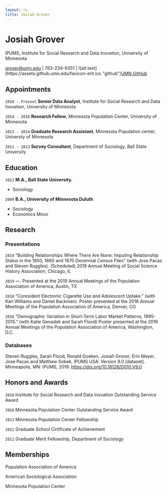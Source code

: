 ```yaml
---
layout: cv
title: Josiah Grover
---
```

# Josiah Grover
IPUMS, Institute for Social Research and Data Inovation, University of Minnesota

<div id="webaddress">
<a href="grover@umn.edu">grover@umn.edu</a>
|
763-234-9351
|
![alt text](https://assets.github.umn.edu/favicon-ent.ico "github")<a href=https://github.umn.edu/grover>UMN GitHub</a>
</div>


## Appointments

`2016 - Present`
__Senior Data Analyst__, Institute for Social Research and Data Inovation, University of Minnesota

`2014 - 2016`
__Research Fellow__, Minnesota Population Center, University of Minnesota

`2013 - 2014`
__Graduate Research Assistant__, Minnesota Population center, Universty of Minnesota

`2011 - 2013`
__Survey Consultant__, Department of Sociology, Ball State University

## Education

`2013`
__M.A., Ball State University.__

- Sociology

`2009`
__B.A., University of Minnesota Duluth__

- Sociology
- Economics Minor

## Research
### Presentations

`2019`
"Building Relationships Where There Are None: Imputing Relationship Status in the 1850, 1860 and 1870 Decennial Census Files" (with Jose Pacas and Steven Ruggles). (Scheduled) 2019 Annual Meeting of Social Science History
Association, Chicago, IL

`2019`
&mdash;. Presented at the 2019 Annual Meetings of the Population Association of America, Austin, TX


`2018`
"Coresident Electronic Cigarette Use and Adolescent Uptake." (with Kari Williams and Daniel Backman). Poster presented at the 2018 Annual Meetings of the Population Association of America, Denver, CO


`2016`
"Demographic Variation in Short-Term Labor Market Patterns, 1995-2015." (with Katie Genadek and Sarah Flood) Poster presented at the 2016 Annual Meetings of the Population Association of America, Washington, D.C.


### Databases

Steven Ruggles, Sarah Flood, Ronald Goeken, Josiah Grover, Erin Meyer, Jose Pacas and Matthew Sobek. IPUMS USA: Version 9.0 [dataset]. Minneapolis, MN: IPUMS, 2019. https://doi.org/10.18128/D010.V9.0


## Honors and Awards

`2018`
Institute for Social Research and Data Inovation Outstanding Service Award

`2016`
Minnesota Population Center Outstanding Service Award

`2013`
Minnesota Population Center Fellowship

`2012`
Graduate School Cirtificate of Achievement

`2011`
Graduate Merit Fellowship, Department of Sociology

## Memberships

Population Association of America

American Sociological Association

Minnesota Population Center


<!-- ### Footer

Last updated: September 2019 -->


